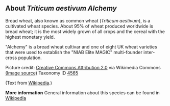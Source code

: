 **About *Triticum aestivum Alchemy***
-------------------------
Bread wheat, also known as common wheat (*Triticum aestivum*), is a cultivated wheat species. About 95% of wheat produced worldwide is bread wheat; it is the most widely grown of all crops and the cereal with the highest monetary yield.

"Alchemy" is a bread wheat cultivar and one of eight UK wheat varieties that were used to establish the "NIAB Elite MAGIC" multi-founder inter-cross population.

Picture credit: [Creative Commons Attribution 2.0](https://creativecommons.org/licenses/by/2.0) via Wikimedia Commons [(Image source)](https://en.wikipedia.org/wiki/File:Bl%C3%A9_tendre_(GRAPELLI)_AO-5-cliche_Jean_Weber_(5)_%2823975019962%29.jpg)
Taxonomy ID [4565](https://www.uniprot.org/taxonomy/4565)

(Text from [Wikipedia](https://en.wikipedia.org/).)

**More information**
General information about this species can be found in [Wikipedia](https://en.wikipedia.org/wiki/Common_wheat)
